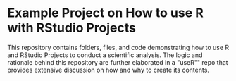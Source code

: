 # Example Project on How to use R with RStudio Projects

This repository contains folders, files, and code demonstrating how to use R and RStudio Projects to conduct a scientific analysis. The logic and rationale behind this repository are further elaborated in a "useR"" repo that provides extensive discussion on how and why to create its contents.